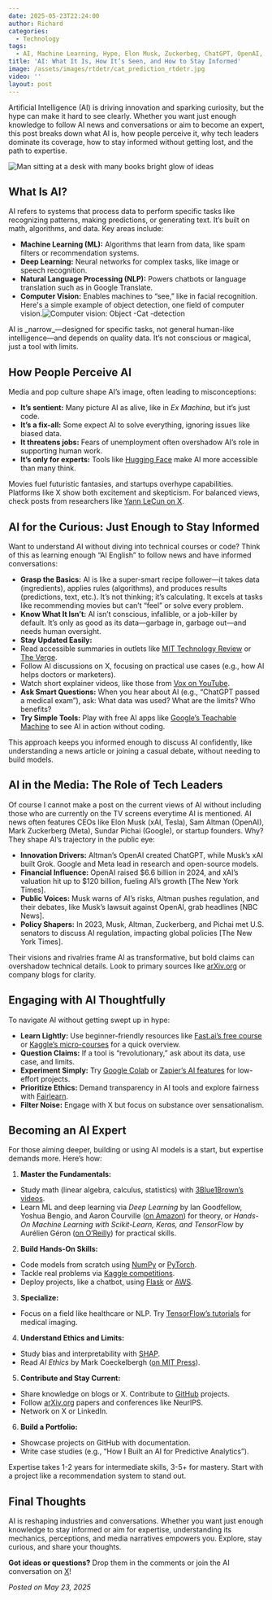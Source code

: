 ```yaml
---
date: 2025-05-23T22:24:00
author: Richard
categories:
  - Technology
tags:
  - AI, Machine Learning, Hype, Elon Musk, Zuckerbeg, ChatGPT, OpenAI, Google
title: 'AI: What It Is, How It’s Seen, and How to Stay Informed'
image: /assets/images/rtdetr/cat_prediction_rtdetr.jpg
video: ''
layout: post
---
```

Artificial Intelligence (AI) is driving innovation and sparking curiosity, but the hype can make it hard to see clearly. Whether you want just enough knowledge to follow AI news and conversations or aim to become an expert, this post breaks down what AI is, how people perceive it, why tech leaders dominate its coverage, how to stay informed without getting lost, and the path to expertise.

![Man sitting at a desk with many books bright glow of ideas](/assets/images/academic_paper.jpeg "Man sitting at a desk with advanced ideas in the background")

## What Is AI?

AI refers to systems that process data to perform specific tasks like recognizing patterns, making predictions, or generating text. It’s built on math, algorithms, and data. Key areas include:

- **Machine Learning (ML):** Algorithms that learn from data, like spam filters or recommendation systems.
- **Deep Learning:** Neural networks for complex tasks, like image or speech recognition.
- **Natural Language Processing (NLP):** Powers chatbots or language translation such as in Google Translate.
- **Computer Vision:** Enables machines to “see,” like in facial recognition. Here's a simple example of object detection, one field of computer vision.![Computer vision: Object  -Cat -detection](/assets/images/rtdetr/cat_prediction_rtdetr.jpg "Computer vision: Object  -Cat -detection")

AI is \_narrow\_—designed for specific tasks, not general human-like intelligence—and depends on quality data. It’s not conscious or magical, just a tool with limits.

## How People Perceive AI

Media and pop culture shape AI’s image, often leading to misconceptions:

- **It’s sentient:** Many picture AI as alive, like in _Ex Machina_, but it’s just code.
- **It’s a fix-all:** Some expect AI to solve everything, ignoring issues like biased data.
- **It threatens jobs:** Fears of unemployment often overshadow AI’s role in supporting human work.
- **It’s only for experts:** Tools like [Hugging Face](https://huggingface.co/) make AI more accessible than many think.

Movies fuel futuristic fantasies, and startups overhype capabilities. Platforms like X show both excitement and skepticism. For balanced views, check posts from researchers like [Yann LeCun on X](https://x.com/ylecun).

## AI for the Curious: Just Enough to Stay Informed

Want to understand AI without diving into technical courses or code? Think of this as learning enough “AI English” to follow news and have informed conversations:

- **Grasp the Basics:** AI is like a super-smart recipe follower—it takes data (ingredients), applies rules (algorithms), and produces results (predictions, text, etc.). It’s not thinking; it’s calculating. It excels at tasks like recommending movies but can’t “feel” or solve every problem.
- **Know What It Isn’t:** AI isn’t conscious, infallible, or a job-killer by default. It’s only as good as its data—garbage in, garbage out—and needs human oversight.
- **Stay Updated Easily:**
- Read accessible summaries in outlets like [MIT Technology Review](https://www.technologyreview.com/topic/artificial-intelligence/) or [The Verge](https://www.theverge.com/ai-artificial-intelligence).
- Follow AI discussions on X, focusing on practical use cases (e.g., how AI helps doctors or marketers).
- Watch short explainer videos, like those from [Vox on YouTube](https://www.youtube.com/c/Vox).
- **Ask Smart Questions:** When you hear about AI (e.g., “ChatGPT passed a medical exam”), ask: What data was used? What are the limits? Who benefits?
- **Try Simple Tools:** Play with free AI apps like [Google’s Teachable Machine](https://teachablemachine.withgoogle.com/) to see AI in action without coding.

This approach keeps you informed enough to discuss AI confidently, like understanding a news article or joining a casual debate, without needing to build models.

## AI in the Media: The Role of Tech Leaders

Of course I cannot make a  post on the current views of AI without including those who are currently on the TV screens everytime AI is mentioned. AI news often features CEOs like Elon Musk (xAI, Tesla), Sam Altman (OpenAI), Mark Zuckerberg (Meta), Sundar Pichai (Google), or startup founders. Why? They shape AI’s trajectory in the public eye:

- **Innovation Drivers:** Altman’s OpenAI created ChatGPT, while Musk’s xAI built Grok. Google and Meta lead in research and open-source models.
- **Financial Influence:** OpenAI raised $6.6 billion in 2024, and xAI’s valuation hit up to $120 billion, fueling AI’s growth [The New York Times].
- **Public Voices:** Musk warns of AI’s risks, Altman pushes regulation, and their debates, like Musk’s lawsuit against OpenAI, grab headlines [NBC News].
- **Policy Shapers:** In 2023, Musk, Altman, Zuckerberg, and Pichai met U.S. senators to discuss AI regulation, impacting global policies [The New York Times].

Their visions and rivalries frame AI as transformative, but bold claims can overshadow technical details. Look to primary sources like [arXiv.org](https://arxiv.org/) or company blogs for clarity.

## Engaging with AI Thoughtfully

To navigate AI without getting swept up in hype:

- **Learn Lightly:** Use beginner-friendly resources like [Fast.ai’s free course](https://www.fast.ai/) or [Kaggle’s micro-courses](https://www.kaggle.com/learn) for a quick overview.
- **Question Claims:** If a tool is “revolutionary,” ask about its data, use case, and limits.
- **Experiment Simply:** Try [Google Colab](https://colab.research.google.com/) or [Zapier’s AI features](https://zapier.com/features/automation/ai) for low-effort projects.
- **Prioritize Ethics:** Demand transparency in AI tools and explore fairness with [Fairlearn](https://fairlearn.org/).
- **Filter Noise:** Engage with X but focus on substance over sensationalism.

## Becoming an AI Expert

For those aiming deeper, building or using AI models is a start, but expertise demands more. Here’s how:

1. **Master the Fundamentals:**

- Study math (linear algebra, calculus, statistics) with [3Blue1Brown’s videos](https://www.3blue1brown.com/).
- Learn ML and deep learning via _Deep Learning_ by Ian Goodfellow, Yoshua Bengio, and Aaron Courville ([on Amazon](https://www.amazon.com/Deep-Learning-Adaptive-Computation-Machine/dp/0262035618)) for theory, or _Hands-On Machine Learning with Scikit-Learn, Keras, and TensorFlow_ by Aurélien Géron ([on O’Reilly](https://www.oreilly.com/library/view/hands-on-machine-learning/9781492032649/)) for practical skills.

2. **Build Hands-On Skills:**

- Code models from scratch using [NumPy](https://numpy.org/) or [PyTorch](https://pytorch.org/).
- Tackle real problems via [Kaggle competitions](https://www.kaggle.com/competitions).
- Deploy projects, like a chatbot, using [Flask](https://flask.palletsprojects.com/) or [AWS](https://aws.amazon.com/).

3. **Specialize:**

- Focus on a field like healthcare or NLP. Try [TensorFlow’s tutorials](https://www.tensorflow.org/tutorials) for medical imaging.

4. **Understand Ethics and Limits:**

- Study bias and interpretability with [SHAP](https://shap.readthedocs.io/).
- Read _AI Ethics_ by Mark Coeckelbergh ([on MIT Press](https://mitpress.mit.edu/books/ai-ethics)).

5. **Contribute and Stay Current:**

- Share knowledge on blogs or X. Contribute to [GitHub](https://github.com/) projects.
- Follow [arXiv.org](https://arxiv.org/) papers and conferences like NeurIPS.
- Network on X or LinkedIn.

6. **Build a Portfolio:**

- Showcase projects on GitHub with documentation.
- Write case studies (e.g., “How I Built an AI for Predictive Analytics”).

Expertise takes 1-2 years for intermediate skills, 3-5+ for mastery. Start with a project like a recommendation system to stand out.

## Final Thoughts

AI is reshaping industries and conversations. Whether you want just enough knowledge to stay informed or aim for expertise, understanding its mechanics, perceptions, and media narratives empowers you. Explore, stay curious, and share your thoughts.

**Got ideas or questions?** Drop them in the comments or join the AI conversation on [X](https://x.com/)!

_Posted on May 23, 2025_
